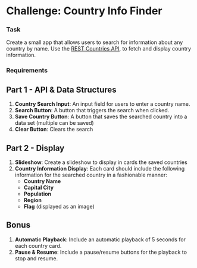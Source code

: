 # Challenge: Country Info Finder

### Task

Create a small app that allows users to search for information about any country by name. Use the [REST Countries API](https://restcountries.com/), to fetch and display country information.

### Requirements

## Part 1 - API & Data Structures

1. **Country Search Input**: An input field for users to enter a country name.
2. **Search Button**: A button that triggers the search when clicked.
3. **Save Country Button**: A button that saves the searched country into a data set (multiple can be saved)
4. **Clear Button**: Clears the search

## Part 2 - Display
1. **Slideshow**: Create a slideshow to display in cards the saved countries
2. **Country Information Display**: Each card should include the following information for the searched country in a fashionable manner:
   - **Country Name**
   - **Capital City**
   - **Population**
   - **Region**
   - **Flag** (displayed as an image)
  
## Bonus
1. **Automatic Playback**: Include an automatic playback of 5 seconds for each country card.
2. **Pause & Resume**: Include a pause/resume buttons for the playback to stop and resume.
